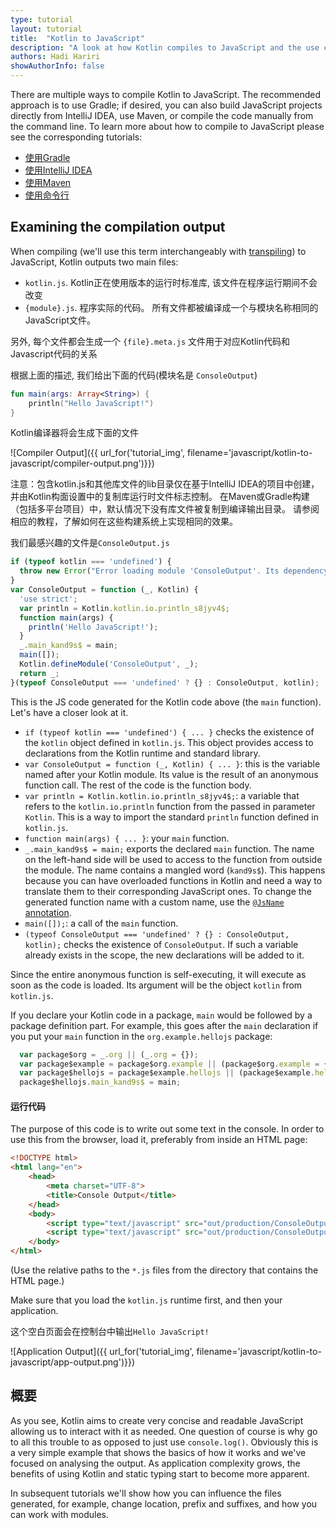 ```yaml
---
type: tutorial
layout: tutorial
title:  "Kotlin to JavaScript"
description: "A look at how Kotlin compiles to JavaScript and the use cases for that."
authors: Hadi Hariri
showAuthorInfo: false
---
```


There are multiple ways to compile Kotlin to JavaScript.
The recommended approach is to use Gradle; if desired, you can also build JavaScript projects directly from
IntelliJ IDEA, use Maven, or compile the code manually from the command line.
To learn more about how to compile to JavaScript please see the corresponding tutorials:
 
* [使用Gradle](../getting-started-gradle/getting-started-with-gradle.html)
* [使用IntelliJ IDEA](../getting-started-idea/getting-started-with-intellij-idea.html)
* [使用Maven](../getting-started-maven/getting-started-with-maven.html)
* [使用命令行](../getting-started-command-line/command-line-library-js.html)


## Examining the compilation output

When compiling (we'll use this term interchangeably with [transpiling](https://en.wiktionary.org/wiki/transpile)) to JavaScript, Kotlin outputs two main files:

* `kotlin.js`. Kotlin正在使用版本的运行时标准库, 该文件在程序运行期间不会改变
* `{module}.js`. 程序实际的代码。 所有文件都被编译成一个与模块名称相同的JavaScript文件。

另外, 每个文件都会生成一个 `{file}.meta.js` 文件用于对应Kotlin代码和Javascript代码的关系

根据上面的描述, 我们给出下面的代码(模块名是 `ConsoleOutput`)

<div class="sample" markdown="1" data-target-platform="js" theme="idea">

```kotlin
fun main(args: Array<String>) {
    println("Hello JavaScript!")
}
```
</div>

Kotlin编译器将会生成下面的文件

   ![Compiler Output]({{ url_for('tutorial_img', filename='javascript/kotlin-to-javascript/compiler-output.png')}})
   
注意：包含kotlin.js和其他库文件的lib目录仅在基于IntelliJ IDEA的项目中创建，并由Kotlin构面设置中的复制库运行时文件标志控制。 在Maven或Gradle构建（包括多平台项目）中，默认情况下没有库文件被复制到编译输出目录。 请参阅相应的教程，了解如何在这些构建系统上实现相同的效果。

我们最感兴趣的文件是`ConsoleOutput.js`

<div class="sample" markdown="1" theme="idea" mode="js">

```javascript
if (typeof kotlin === 'undefined') {
  throw new Error("Error loading module 'ConsoleOutput'. Its dependency 'kotlin' was not found. /* ... */");
}
var ConsoleOutput = function (_, Kotlin) {
  'use strict';
  var println = Kotlin.kotlin.io.println_s8jyv4$;
  function main(args) {
    println('Hello JavaScript!');
  }
  _.main_kand9s$ = main;
  main([]);
  Kotlin.defineModule('ConsoleOutput', _);
  return _;
}(typeof ConsoleOutput === 'undefined' ? {} : ConsoleOutput, kotlin);
```
</div>

This is the JS code generated for the Kotlin code above (the `main` function). Let's have a closer look at it.
* `if (typeof kotlin === 'undefined') { ... }` checks the existence of the `kotlin` object defined in `kotlin.js`. This object provides access to declarations from the Kotlin runtime and standard library.
* `var ConsoleOutput = function (_, Kotlin) { ... }`: this is the variable named after your Kotlin module. Its value is the result of an anonymous function call. The rest of the code is the function body.
* `var println = Kotlin.kotlin.io.println_s8jyv4$;`: a variable that refers to the `kotlin.io.println` function from the passed in parameter `Kotlin`. This is a way to import the standard `println` function defined in `kotlin.js`.
* `function main(args) { ... }`: your `main` function.
* `_.main_kand9s$ = main;` exports the declared `main` function. The name on the left-hand side will be used to access to the function from outside the module. The name contains a mangled word (`kand9s$`).
This happens because you can have overloaded functions in Kotlin and need a way to translate them to their corresponding JavaScript ones.
To change the generated function name with a custom name, use the [`@JsName` annotation](/docs/reference/js-to-kotlin-interop.html#jsname-annotation).
* `main([]);`: a call of the `main` function.
* `(typeof ConsoleOutput === 'undefined' ? {} : ConsoleOutput, kotlin);` checks the existence of `ConsoleOutput`. If such a variable already exists in the scope, the new declarations will be added to it.

Since the entire anonymous function is self-executing, it will execute as soon as the code is loaded. Its argument will be the object `kotlin` from `kotlin.js`.

If you declare your Kotlin code in a package, `main` would be followed by a package definition part. For example, this goes after the `main` declaration if you put your `main` function in the `org.example.hellojs` package:

<div class="sample" markdown="1" theme="idea" mode="js">

```javascript
  var package$org = _.org || (_.org = {});
  var package$example = package$org.example || (package$org.example = {});
  var package$hellojs = package$example.hellojs || (package$example.hellojs = {});
  package$hellojs.main_kand9s$ = main;
```
</div>

#### 运行代码

The purpose of this code is to write out some text in the console. In order to use this from the browser, load it, preferably from inside an HTML page:

<div class="sample" markdown="1" theme="idea" mode="xml" auto-indent="false">

```html
<!DOCTYPE html>
<html lang="en">
    <head>
        <meta charset="UTF-8">
        <title>Console Output</title>
    </head>
    <body>
        <script type="text/javascript" src="out/production/ConsoleOutput/lib/kotlin.js"></script>
        <script type="text/javascript" src="out/production/ConsoleOutput/ConsoleOutput.js"></script>
    </body>
</html>
```
</div>

(Use the relative paths to the `*.js` files from the directory that contains the HTML page.)

Make sure that you load the `kotlin.js` runtime first, and then your application.

这个空白页面会在控制台中输出`Hello JavaScript!`

   ![Application Output]({{ url_for('tutorial_img', filename='javascript/kotlin-to-javascript/app-output.png')}})

## 概要

As you see, Kotlin aims to create very concise and readable JavaScript allowing us to interact with it as needed. One question of course is why go to
all this trouble to as opposed to just use `console.log()`. Obviously this is a very simple example that shows the basics of how it works and we've focused on analysing the output. As application complexity grows, the benefits 
of using Kotlin and static typing start to become more apparent.

In subsequent tutorials we'll show how you can influence the files generated, for example, change location, prefix and suffixes, and how you can work with modules.
